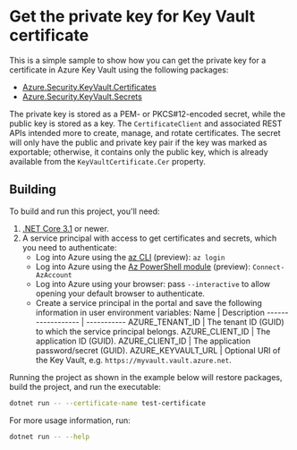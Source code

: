 # Get the private key for Key Vault certificate

This is a simple sample to show how you can get the private key for a certificate in Azure Key Vault using the following packages:

* [Azure.Security.KeyVault.Certificates](https://nuget.org/packages/Azure.Security.KeyVault.Certificates)
* [Azure.Security.KeyVault.Secrets](https://nuget.org/packages/Azure.Security.KeyVault.Secrets)

The private key is stored as a PEM- or PKCS#12-encoded secret, while the public key is stored as a key. The `CertificateClient` and associated REST APIs intended more to create, manage, and rotate certificates. The secret will only have the public and private key pair if the key was marked as exportable; otherwise, it contains only the public key, which is already available from the `KeyVaultCertificate.Cer` property.

## Building

To build and run this project, you'll need:

1. [.NET Core 3.1](https://dot.net) or newer.
2. A service principal with access to get certificates and secrets, which you need to authenticate:
   * Log into Azure using the [az CLI](https://docs.microsoft.com/cli/azure/install-azure-cli) (preview): `az login`
   * Log into Azure using the [Az PowerShell module](https://docs.microsoft.com/powershell/azure/install-az-ps?view=azps-1.2.0) (preview): `Connect-AzAccount`
   * Log into Azure using your browser: pass `--interactive` to allow opening your default browser to authenticate.
   * Create a service principal in the portal and save the following information in user environment variables:
     Name               | Description
     ------------------ | -----------
     AZURE_TENANT_ID    | The tenant ID (GUID) to which the service principal belongs.
     AZURE_CLIENT_ID    | The application ID (GUID).
     AZURE_CLIENT_ID    | The application password/secret (GUID).
     AZURE_KEYVAULT_URL | Optional URI of the Key Vault, e.g. `https://myvault.vault.azure.net`.

Running the project as shown in the example below will restore packages, build the project, and run the executable:

```bash
dotnet run -- --certificate-name test-certificate
```

For more usage information, run:

```bash
dotnet run -- --help
```
